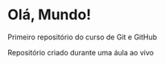 # Olá, Mundo!
 Primeiro repositório do curso de Git e GitHub

 Repositório criado durante uma áula ao vivo
